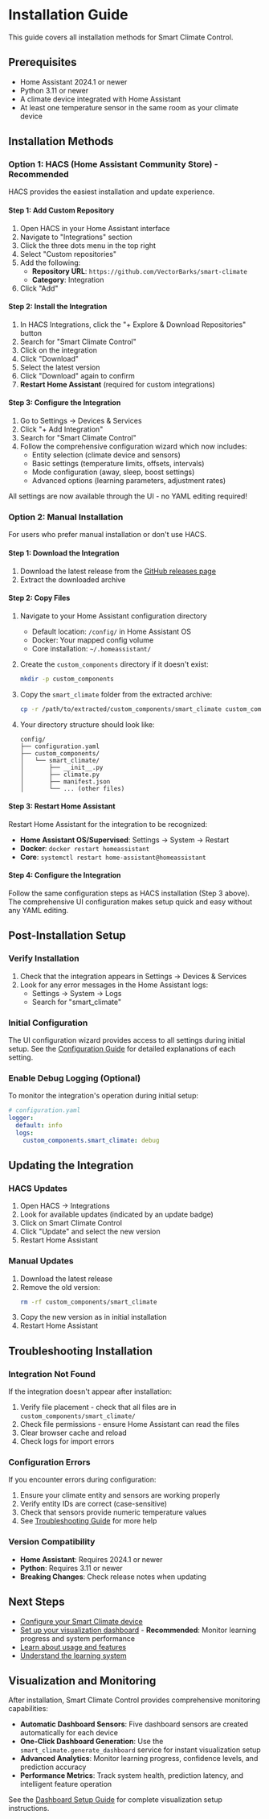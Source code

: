 # Installation Guide

This guide covers all installation methods for Smart Climate Control.

## Prerequisites

- Home Assistant 2024.1 or newer
- Python 3.11 or newer
- A climate device integrated with Home Assistant
- At least one temperature sensor in the same room as your climate device

## Installation Methods

### Option 1: HACS (Home Assistant Community Store) - Recommended

HACS provides the easiest installation and update experience.

#### Step 1: Add Custom Repository

1. Open HACS in your Home Assistant interface
2. Navigate to "Integrations" section
3. Click the three dots menu in the top right
4. Select "Custom repositories"
5. Add the following:
   - **Repository URL**: `https://github.com/VectorBarks/smart-climate`
   - **Category**: Integration
6. Click "Add"

#### Step 2: Install the Integration

1. In HACS Integrations, click the "+ Explore & Download Repositories" button
2. Search for "Smart Climate Control"
3. Click on the integration
4. Click "Download" 
5. Select the latest version
6. Click "Download" again to confirm
7. **Restart Home Assistant** (required for custom integrations)

#### Step 3: Configure the Integration

1. Go to Settings → Devices & Services
2. Click "+ Add Integration"
3. Search for "Smart Climate Control"
4. Follow the comprehensive configuration wizard which now includes:
   - Entity selection (climate device and sensors)
   - Basic settings (temperature limits, offsets, intervals)
   - Mode configuration (away, sleep, boost settings)
   - Advanced options (learning parameters, adjustment rates)
   
All settings are now available through the UI - no YAML editing required!

### Option 2: Manual Installation

For users who prefer manual installation or don't use HACS.

#### Step 1: Download the Integration

1. Download the latest release from the [GitHub releases page](https://github.com/VectorBarks/smart-climate/releases)
2. Extract the downloaded archive

#### Step 2: Copy Files

1. Navigate to your Home Assistant configuration directory
   - Default location: `/config/` in Home Assistant OS
   - Docker: Your mapped config volume
   - Core installation: `~/.homeassistant/`

2. Create the `custom_components` directory if it doesn't exist:
   ```bash
   mkdir -p custom_components
   ```

3. Copy the `smart_climate` folder from the extracted archive:
   ```bash
   cp -r /path/to/extracted/custom_components/smart_climate custom_components/
   ```

4. Your directory structure should look like:
   ```
   config/
   ├── configuration.yaml
   ├── custom_components/
   │   └── smart_climate/
   │       ├── __init__.py
   │       ├── climate.py
   │       ├── manifest.json
   │       └── ... (other files)
   ```

#### Step 3: Restart Home Assistant

Restart Home Assistant for the integration to be recognized:
- **Home Assistant OS/Supervised**: Settings → System → Restart
- **Docker**: `docker restart homeassistant`
- **Core**: `systemctl restart home-assistant@homeassistant`

#### Step 4: Configure the Integration

Follow the same configuration steps as HACS installation (Step 3 above). The comprehensive UI configuration makes setup quick and easy without any YAML editing.

## Post-Installation Setup

### Verify Installation

1. Check that the integration appears in Settings → Devices & Services
2. Look for any error messages in the Home Assistant logs:
   - Settings → System → Logs
   - Search for "smart_climate"

### Initial Configuration

The UI configuration wizard provides access to all settings during initial setup. See the [Configuration Guide](configuration.md) for detailed explanations of each setting.

### Enable Debug Logging (Optional)

To monitor the integration's operation during initial setup:

```yaml
# configuration.yaml
logger:
  default: info
  logs:
    custom_components.smart_climate: debug
```

## Updating the Integration

### HACS Updates

1. Open HACS → Integrations
2. Look for available updates (indicated by an update badge)
3. Click on Smart Climate Control
4. Click "Update" and select the new version
5. Restart Home Assistant

### Manual Updates

1. Download the latest release
2. Remove the old version:
   ```bash
   rm -rf custom_components/smart_climate
   ```
3. Copy the new version as in initial installation
4. Restart Home Assistant

## Troubleshooting Installation

### Integration Not Found

If the integration doesn't appear after installation:

1. Verify file placement - check that all files are in `custom_components/smart_climate/`
2. Check file permissions - ensure Home Assistant can read the files
3. Clear browser cache and reload
4. Check logs for import errors

### Configuration Errors

If you encounter errors during configuration:

1. Ensure your climate entity and sensors are working properly
2. Verify entity IDs are correct (case-sensitive)
3. Check that sensors provide numeric temperature values
4. See [Troubleshooting Guide](troubleshooting.md) for more help

### Version Compatibility

- **Home Assistant**: Requires 2024.1 or newer
- **Python**: Requires 3.11 or newer
- **Breaking Changes**: Check release notes when updating

## Next Steps

- [Configure your Smart Climate device](configuration.md)
- [Set up your visualization dashboard](dashboard-setup.md) - **Recommended**: Monitor learning progress and system performance
- [Learn about usage and features](usage.md)
- [Understand the learning system](learning-system.md)

## Visualization and Monitoring

After installation, Smart Climate Control provides comprehensive monitoring capabilities:

- **Automatic Dashboard Sensors**: Five dashboard sensors are created automatically for each device
- **One-Click Dashboard Generation**: Use the `smart_climate.generate_dashboard` service for instant visualization setup
- **Advanced Analytics**: Monitor learning progress, confidence levels, and prediction accuracy
- **Performance Metrics**: Track system health, prediction latency, and intelligent feature operation

See the [Dashboard Setup Guide](dashboard-setup.md) for complete visualization setup instructions.
